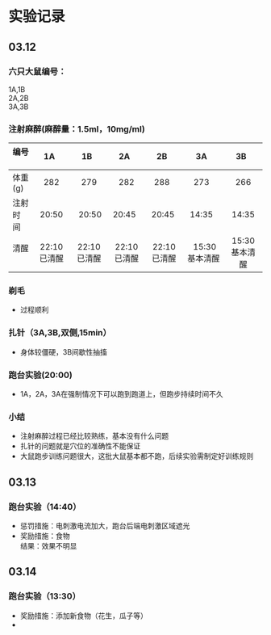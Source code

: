 
# 实验记录

## 03.12

### 六只大鼠编号：
1A,1B <br>
2A,2B <br>
3A,3B <br>

### 注射麻醉(麻醉量：1.5ml，10mg/ml) 
|编号    |    1A    |   1B    |   2A    |   2B    |    3A    |   3B    |
|:------|:------:|:------:|:------:|:------:|:------:|:------:|
|体重(g) |   282   |   279   |   282   |   288    |   273    |  266   |
|注射时间 |  20:50 | 20:50 | 20:45  | 20:45  | 14:35  | 14:35  |
|清醒    | 22:10已清醒 | 22:10已清醒 | 22:10已清醒 | 22:10已清醒 | 15:30基本清醒|15:30基本清醒|

### 剃毛
- 过程顺利

### 扎针（3A,3B,双侧,15min）
* 身体较僵硬，3B间歇性抽搐

### 跑台实验(20:00)
* 1A，2A，3A在强制情况下可以跑到跑道上，但跑步持续时间不久

### 小结
- 注射麻醉过程已经比较熟练，基本没有什么问题
- 扎针的问题就是穴位的准确性不能保证
- 大鼠跑步训练问题很大，这批大鼠基本都不跑，后续实验需制定好训练规则

## 03.13

### 跑台实验（14:40）
* 惩罚措施：电刺激电流加大，跑台后端电刺激区域遮光 <br>
* 奖励措施：食物 <br>
结果：效果不明显 <br>


## 03.14

### 跑台实验（13:30）
* 奖励措施：添加新食物（花生，瓜子等）<br>
* 

